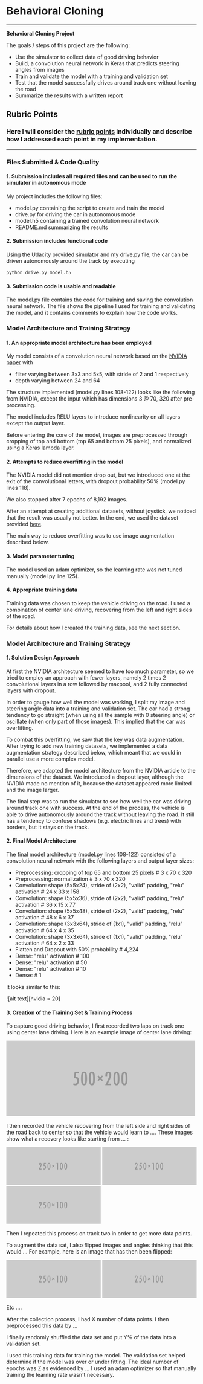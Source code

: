 # **Behavioral Cloning** 

---

**Behavioral Cloning Project**

The goals / steps of this project are the following:
* Use the simulator to collect data of good driving behavior
* Build, a convolution neural network in Keras that predicts steering angles from images
* Train and validate the model with a training and validation set
* Test that the model successfully drives around track one without leaving the road
* Summarize the results with a written report


[//]: # (Image References)

[nvidia]: ./images/nvidia-architecture.png "NVIDIA architecture"
[image2]: ./examples/placeholder.png "Grayscaling"
[image3]: ./examples/placeholder_small.png "Recovery Image"
[image4]: ./examples/placeholder_small.png "Recovery Image"
[image5]: ./examples/placeholder_small.png "Recovery Image"
[image6]: ./examples/placeholder_small.png "Normal Image"
[image7]: ./examples/placeholder_small.png "Flipped Image"

## Rubric Points
### Here I will consider the [rubric points](https://review.udacity.com/#!/rubrics/432/view) individually and describe how I addressed each point in my implementation.  

---
### Files Submitted & Code Quality

#### 1. Submission includes all required files and can be used to run the simulator in autonomous mode

My project includes the following files:
* model.py containing the script to create and train the model
* drive.py for driving the car in autonomous mode
* model.h5 containing a trained convolution neural network 
* README.md summarizing the results

#### 2. Submission includes functional code
Using the Udacity provided simulator and my drive.py file, the car can be driven autonomously around the track by executing 
```sh
python drive.py model.h5
```   

#### 3. Submission code is usable and readable

The model.py file contains the code for training and saving the convolution neural network. The file shows the pipeline I used for training and validating the model, and it contains comments to explain how the code works.

### Model Architecture and Training Strategy

#### 1. An appropriate model architecture has been employed

My model consists of a convolution neural network based on the [NVIDIA paper](https://images.nvidia.com/content/tegra/automotive/images/2016/solutions/pdf/end-to-end-dl-using-px.pdf) with
* filter varying between 3x3 and 5x5, with stride of 2 and 1 respectively
* depth varying between 24 and 64

The structure implemented (model.py lines 108-122) looks like the following from NVIDIA, except the input which has dimensions 3 @ 70, 320 after pre-processing.

The model includes RELU layers to introduce nonlinearity on all layers except the output layer.

Before entering the core of the model, images are preprocessed through cropping of top and bottom (top 65 and bottom 25 pixels), and normalized using a Keras lambda layer. 

#### 2. Attempts to reduce overfitting in the model

The NVIDIA model did not mention drop out, but we introduced one at the exit of the convolutional letters, with dropout probability 50% (model.py lines 118). 

We also stopped after 7 epochs of 8,192 images.

After an attempt at creating additional datasets, without joystick, we noticed that the result was usually not better. In the end, we used the dataset provided [here](https://d17h27t6h515a5.cloudfront.net/topher/2016/December/584f6edd_data/data.zip).

The main way to reduce overfitting was to use image augmentation described below.

#### 3. Model parameter tuning

The model used an adam optimizer, so the learning rate was not tuned manually (model.py line 125).

#### 4. Appropriate training data

Training data was chosen to keep the vehicle driving on the road. I used a combination of center lane driving, recovering from the left and right sides of the road.

For details about how I created the training data, see the next section. 

### Model Architecture and Training Strategy

#### 1. Solution Design Approach

At first the NVIDIA architecture seemed to have too much parameter, so we tried to employ an approach with fewer layers, namely 2 times 2 convolutional layers in a row followed by maxpool, and 2 fully connected layers with dropout.

In order to gauge how well the model was working, I split my image and steering angle data into a training and validation set. The car had a strong tendency to go straight (when using all the sample with 0 steering angle) or oscillate (when only part of those images). This implied that the car was overfitting.

To combat this overfitting, we saw that the key was data augmentation. After trying to add new training datasets, we implemented a data augmentation strategy described below, which meant that we could in parallel use a more complex model.

Therefore, we adapted the model architecture from the NVIDIA article to the dimensions of the dataset. We introduced a dropout layer, although the NVIDIA made no mention of it, because the dataset appeared more limited and the image larger.

The final step was to run the simulator to see how well the car was driving around track one with success. At the end of the process, the vehicle is able to drive autonomously around the track without leaving the road. It still has a tendency to confuse shadows (e.g. electric lines and trees) with borders, but it stays on the track.

#### 2. Final Model Architecture

The final model architecture (model.py lines 108-122) consisted of a convolution neural network with the following layers and output layer sizes:
* Preprocessing: cropping of top 65 and bottom 25 pixels # 3 x 70 x 320
* Preprocessing: normalization # 3 x 70 x 320
* Convolution: shape (5x5x24), stride of (2x2), "valid" padding, "relu" activation  # 24 x 33 x 158
* Convolution: shape (5x5x36), stride of (2x2), "valid" padding, "relu" activation  # 36 x 15 x 77
* Convolution: shape (5x5x48), stride of (2x2), "valid" padding, "relu" activation  # 48 x 6 x 37
* Convolution: shape (3x3x64), stride of (1x1), "valid" padding, "relu" activation  # 64 x 4 x 35
* Convolution: shape (3x3x64), stride of (1x1), "valid" padding, "relu" activation  # 64 x 2 x 33
* Flatten and Dropout with 50% probability # 4,224
* Dense: "relu" activation # 100
* Dense: "relu" activation # 50
* Dense: "relu" activation # 10
* Dense: # 1

It looks similar to this:

![alt text][nvidia = 20]

#### 3. Creation of the Training Set & Training Process

To capture good driving behavior, I first recorded two laps on track one using center lane driving. Here is an example image of center lane driving:

![alt text][image2]

I then recorded the vehicle recovering from the left side and right sides of the road back to center so that the vehicle would learn to .... These images show what a recovery looks like starting from ... :

![alt text][image3]
![alt text][image4]
![alt text][image5]

Then I repeated this process on track two in order to get more data points.

To augment the data sat, I also flipped images and angles thinking that this would ... For example, here is an image that has then been flipped:

![alt text][image6]
![alt text][image7]

Etc ....

After the collection process, I had X number of data points. I then preprocessed this data by ...


I finally randomly shuffled the data set and put Y% of the data into a validation set. 

I used this training data for training the model. The validation set helped determine if the model was over or under fitting. The ideal number of epochs was Z as evidenced by ... I used an adam optimizer so that manually training the learning rate wasn't necessary.
